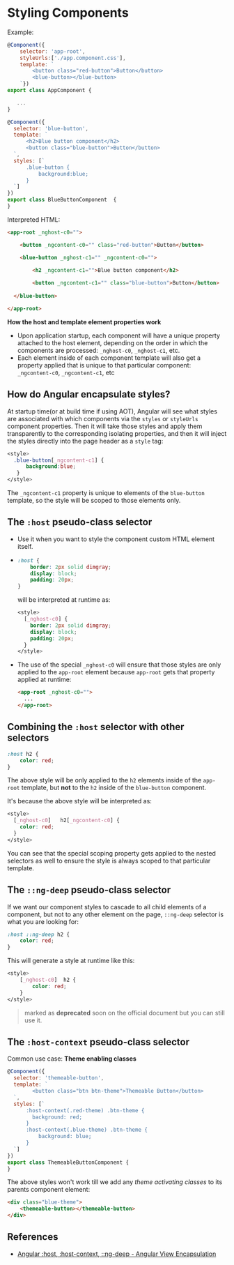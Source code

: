 # Styling Components

Example:

```javascript
@Component({
    selector: 'app-root',
    styleUrls:['./app.component.css'],
    template: `
        <button class="red-button">Button</button>
		<blue-button></blue-button>
    `})
export class AppComponent {

   ...
}

@Component({
  selector: 'blue-button',
  template: `
      <h2>Blue button component</h2>
      <button class="blue-button">Button</button>
  `,
  styles: [`
      .blue-button {
          background:blue;
      }
  `]
})
export class BlueButtonComponent  {
}
```



Interpreted HTML:

```html
<app-root _nghost-c0="">

    <button _ngcontent-c0="" class="red-button">Button</button>

    <blue-button _nghost-c1="" _ngcontent-c0="">
      
        <h2 _ngcontent-c1="">Blue button component</h2>

        <button _ngcontent-c1="" class="blue-button">Button</button>
      
  </blue-button>

</app-root>
```

**How the host and template element properties work**

- Upon application startup, each component will have a unique property attached to the host element, depending on the order in which the components are processed: `_nghost-c0`, `_nghost-c1`, etc.
- Each element inside of each component template will also get a property applied that is unique to that particular component: `_ngcontent-c0`, `_ngcontent-c1`, etc



## How do Angular encapsulate styles?

At startup time(or at build time if using AOT), Angular will see what styles are associated with which components via the `styles` or `styleUrls` component properties. Then it will take those styles and apply them transparently to the corresponding isolating properties, and then it will inject the styles directly into the page header as a `style` tag:

```css
<style>
  .blue-button[_ngcontent-c1] {
      background:blue;
   }
</style>
```

The `_ngcontent-c1` property is unique to elements of the `blue-button` template, so the style will be scoped to those elements only.



## The `:host` pseudo-class selector

- Use it when you want to style the component custom HTML element itself.

- ```css
  :host {
      border: 2px solid dimgray;
      display: block;
      padding: 20px;
  }
  ```

  will be interpreted at runtime as:

  ```css
  <style>
    [_nghost-c0] {
      border: 2px solid dimgray;
      display: block;
      padding: 20px;
    }
  </style>
  ```

- The use of the special `_nghost-c0` will ensure that those styles are only applied to the `app-root` element because `app-root` gets that property applied at runtime:

  ```html
  <app-root _nghost-c0="">
    ...
  </app-root>
  ```



## Combining the `:host` selector with other selectors

```css
:host h2 {
    color: red;
}
```

The above style will be only applied to the `h2` elements inside of the `app-root` template, but **not** to the `h2` inside of the `blue-button` component.

It's because the above style will be interpreted as:

```css
<style>
  [_nghost-c0]   h2[_ngcontent-c0] {
    color: red;
  }
</style>
```

You can see that the special scoping property gets applied to the nested selectors as well to ensure the style is always scoped to that particular template.



## The `::ng-deep` pseudo-class selector

If we want our component styles to cascade to all child elements of a component, but not to any other element on the page, `::ng-deep` selector is what you are looking for:

```css
:host ::ng-deep h2 {
    color: red;
}
```

This will generate a style at runtime like this:

```css
<style>  
    [_nghost-c0]  h2 {
        color: red;
    }
</style>
```

> marked as **deprecated** soon on the official document but you can still use it.



## The `:host-context` pseudo-class selector

Common use case: **Theme enabling classes**

```javascript
@Component({
  selector: 'themeable-button',
  template: `
        <button class="btn btn-theme">Themeable Button</button>
  `,
  styles: [`
      :host-context(.red-theme) .btn-theme {
        background: red;
      }
      :host-context(.blue-theme) .btn-theme {
          background: blue;
      }
  `]
})
export class ThemeableButtonComponent {
}
```

The above styles won't work till we add any *theme activating classes* to its parents component element:

```html
<div class="blue-theme">
    <themeable-button></themeable-button>
</div>
```



## References

- [Angular :host, :host-context, ::ng-deep - Angular View Encapsulation](https://blog.angular-university.io/angular-host-context/)